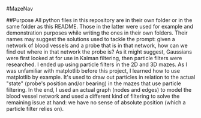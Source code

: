 #MazeNav

##Purpose
All python files in this repository are in their own folder or in the same folder as this README. Those in the latter were used for example and demonstration purposes while 
writing the ones in their own folders. Their names may suggest the solutions used to tackle the prompt: given a network of blood vessels and a probe that is in that network,
how can we find out where in that network the probe is? As it might suggest, Gaussians were first looked at for use in Kalman filtering, then particle filters were researched.
I ended up using particle filters in the 2D and 3D mazes. As I was unfamiliar with matplotlib before this project, I learned how to use matplotlib by example. It's used to draw
out particles in relation to the actual "state" (probe's position and/or bearing) in the mazes that use particle filtering. In the end, I used an actual graph (nodes and edges)
to model the blood vessel network and used a different kind of filtering to solve the remaining issue at hand: we have no sense of absolute position (which a particle filter 
relies on). 
